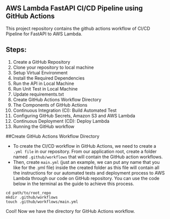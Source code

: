 ## AWS Lambda FastAPI CI/CD Pipeline using GitHub Actions
This project repository contains the github actions workflow of CI/CD Pipeline for FastAPI to AWS Lambda.

## Steps:
1. Create a GitHub Repository
2. Clone your repository to local machine
3. Setup Virtual Environment
4. Install the Required Dependencies
5. Run the API in Local Machine
6. Run Unit Test in Local Machine
7. Update requirements.txt
8. Create GitHub Actions Workflow Directory
9. The Components of GitHub Actions
10. Continuous Integration (CI): Build Automated Test
11. Configuring GitHub Secrets, Amazon S3 and AWS Lambda
12. Continuous Deployment (CD): Deploy Lambda
13. Running the GitHub workflow

##Create GitHub Actions Workflow Directory
* To create the CI/CD workflow in GitHub Actions, we need to create a `.yml file` in our repository. From our application root, create a folder named `.github/workflows` that will contain the GitHub action workflows.
* Then, create `main.yml` (just an example, we can put any name that you like for the .yml file) inside the created folder as this file will contain all the instructions for our automated tests and deployment process to AWS Lambda through our code on GitHub repository. You can use the code below in the terminal as the guide to achieve this process.

```
cd path/to/root_repo
mkdir .github/workflows
touch .github/workflows/main.yml
```
Cool! Now we have the directory for GitHub Actions workflow.
